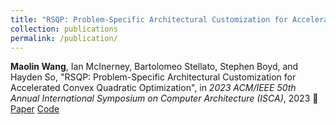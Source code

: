 ```yaml
---
title: "RSQP: Problem-Specific Architectural Customization for Accelerated Convex Quadratic Optimization"
collection: publications
permalink: /publication/
---
```

**Maolin Wang**, Ian McInerney, Bartolomeo Stellato, Stephen Boyd, and Hayden So, "RSQP: Problem-Specific Architectural Customization for Accelerated Convex Quadratic Optimization", in *2023 ACM/IEEE 50th Annual International Symposium on Computer Architecture (ISCA)*, 2023
 🔗 [Paper](https://dl.acm.org/doi/abs/10.1145/3579371.3589108) [Code](https://github.com/wangmaolin/rsqp-aws)